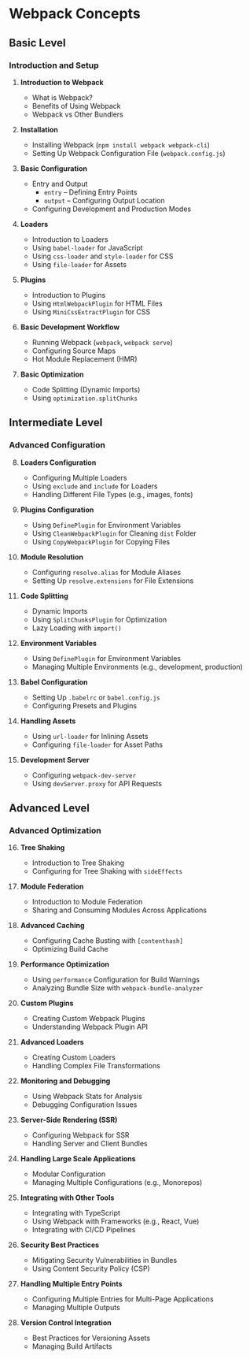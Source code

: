 # Webpack Concepts

## Basic Level

### Introduction and Setup
1. **Introduction to Webpack**
   - What is Webpack?
   - Benefits of Using Webpack
   - Webpack vs Other Bundlers

2. **Installation**
   - Installing Webpack (`npm install webpack webpack-cli`)
   - Setting Up Webpack Configuration File (`webpack.config.js`)

3. **Basic Configuration**
   - Entry and Output
     - `entry` – Defining Entry Points
     - `output` – Configuring Output Location
   - Configuring Development and Production Modes

4. **Loaders**
   - Introduction to Loaders
   - Using `babel-loader` for JavaScript
   - Using `css-loader` and `style-loader` for CSS
   - Using `file-loader` for Assets

5. **Plugins**
   - Introduction to Plugins
   - Using `HtmlWebpackPlugin` for HTML Files
   - Using `MiniCssExtractPlugin` for CSS

6. **Basic Development Workflow**
   - Running Webpack (`webpack`, `webpack serve`)
   - Configuring Source Maps
   - Hot Module Replacement (HMR)

7. **Basic Optimization**
   - Code Splitting (Dynamic Imports)
   - Using `optimization.splitChunks`

## Intermediate Level

### Advanced Configuration
8. **Loaders Configuration**
   - Configuring Multiple Loaders
   - Using `exclude` and `include` for Loaders
   - Handling Different File Types (e.g., images, fonts)

9. **Plugins Configuration**
    - Using `DefinePlugin` for Environment Variables
    - Using `CleanWebpackPlugin` for Cleaning `dist` Folder
    - Using `CopyWebpackPlugin` for Copying Files

10. **Module Resolution**
    - Configuring `resolve.alias` for Module Aliases
    - Setting Up `resolve.extensions` for File Extensions

11. **Code Splitting**
    - Dynamic Imports
    - Using `SplitChunksPlugin` for Optimization
    - Lazy Loading with `import()`

12. **Environment Variables**
    - Using `DefinePlugin` for Environment Variables
    - Managing Multiple Environments (e.g., development, production)

13. **Babel Configuration**
    - Setting Up `.babelrc` or `babel.config.js`
    - Configuring Presets and Plugins

14. **Handling Assets**
    - Using `url-loader` for Inlining Assets
    - Configuring `file-loader` for Asset Paths

15. **Development Server**
    - Configuring `webpack-dev-server`
    - Using `devServer.proxy` for API Requests

## Advanced Level

### Advanced Optimization
16. **Tree Shaking**
    - Introduction to Tree Shaking
    - Configuring for Tree Shaking with `sideEffects`

17. **Module Federation**
    - Introduction to Module Federation
    - Sharing and Consuming Modules Across Applications

18. **Advanced Caching**
    - Configuring Cache Busting with `[contenthash]`
    - Optimizing Build Cache

19. **Performance Optimization**
    - Using `performance` Configuration for Build Warnings
    - Analyzing Bundle Size with `webpack-bundle-analyzer`

20. **Custom Plugins**
    - Creating Custom Webpack Plugins
    - Understanding Webpack Plugin API

21. **Advanced Loaders**
    - Creating Custom Loaders
    - Handling Complex File Transformations

22. **Monitoring and Debugging**
    - Using Webpack Stats for Analysis
    - Debugging Configuration Issues

23. **Server-Side Rendering (SSR)**
    - Configuring Webpack for SSR
    - Handling Server and Client Bundles

24. **Handling Large Scale Applications**
    - Modular Configuration
    - Managing Multiple Configurations (e.g., Monorepos)

25. **Integrating with Other Tools**
    - Integrating with TypeScript
    - Using Webpack with Frameworks (e.g., React, Vue)
    - Integrating with CI/CD Pipelines

26. **Security Best Practices**
    - Mitigating Security Vulnerabilities in Bundles
    - Using Content Security Policy (CSP)

27. **Handling Multiple Entry Points**
    - Configuring Multiple Entries for Multi-Page Applications
    - Managing Multiple Outputs

28. **Version Control Integration**
    - Best Practices for Versioning Assets
    - Managing Build Artifacts
